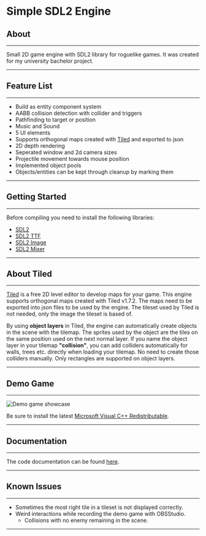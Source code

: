 # Simple SDL2 Engine
## About
---
Small 2D game engine with SDL2 library for roguelike games. It was created for my university bachelor project.

---
## Feature List
---
- Build as entity component system
- AABB collision detection with collider and triggers
- Pathfinding to target or position
- Music and Sound
- 5 UI elements
- Supports orthogonal maps created with [Tiled](https://www.mapeditor.org/) and exported to json
- 2D depth rendering
- Seperated window and 2d camera sizes
- Projectile movement towards mouse position
- Implemented object pools
- Objects/entities can be kept through cleanup by marking them


---
## Getting Started
---
Before compiling you need to install the following libraries:
- [SDL2](https://www.libsdl.org/)
- [SDL2 TTF](https://github.com/libsdl-org/SDL_ttf)
- [SDL2 Image](https://www.libsdl.org/projects/SDL_image/)
- [SDL2 Mixer](https://www.libsdl.org/projects/SDL_mixer/)


---
## About Tiled
---
[Tiled](https://www.mapeditor.org/) is a free 2D level editor to develop maps for your game. This engine supports orthogonal maps created with Tiled v1.7.2. The maps need to be exported into json files to be used by the engine. The tileset used by Tiled is not needed, only the image the tileset is based of.

By using **object layers** in Tiled, the engine can automatically create objects in the scene with the tilemap. The sprites used by the object are the tiles on the same position used on the next normal layer. If you name the object layer in your tilemap **"collision"**, you can add colliders automatically for walls, trees etc. directly when loading your tilemap. No need to create those colliders manually.
Only rectangles are supported on object layers.

---
## Demo Game
---
![Demo game showcase](https://github.com/JGeicke/sdl-game-engine/blob/main/demo/assets/demogame_showcase.gif?raw=true)


Be sure to install the latest [Microsoft Visual C++ Redistributable](https://docs.microsoft.com/en-us/cpp/windows/latest-supported-vc-redist?view=msvc-170).

---
## Documentation
---
The code documentation can be found [here](https://jgeicke.github.io/).

---

## Known Issues
---
- Sometimes the most right tile in a tileset is not displayed correctly.
- Weird interactions while recording the demo game with OBSStudio. 
    - Collisions with no enemy remaining in the scene.

---
